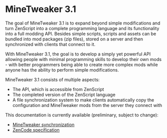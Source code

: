 # MineTweaker 3.1
The goal of MineTweaker 3.1 is to expand beyond simple modifications and turn ZenScript into a complete programming language and its functionality into a full modding API. Besides simple scripts, scripts and assets can be bundled into mod packages (zip files), stored on a server and then synchronized with clients that connect to it.

With MineTweaker 3.1, the goal is to develop a simply yet powerful API allowing people with minimal programming skills to develop their own mods - with better programmers being able to create more complex mods while anyone has the ability to perform simple modifications.

MineTweaker 3.1 consists of multiple aspects:
- The API, which is accessible from ZenScript
- The completed version of the ZenScript language
- A file synchronization system to make clients automatically copy the configuration and MineTweaker mods from the server they connect with

This documentation is currently available (preliminary, subject to change):
- [MineTweaker synchronization](https://minetweaker.github.io/wiku/MineTweaker_synchronization)
- [ZenCode specification](https://minetweaker.github.io/wiku/ZenCode_specification)